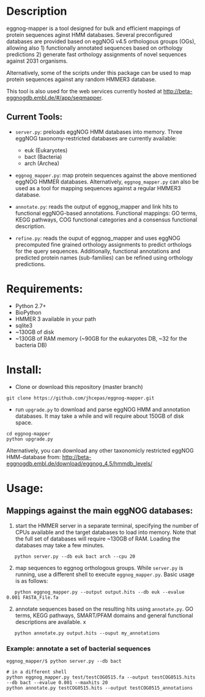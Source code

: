 # Description

eggnog-mapper is a tool designed for bulk and efficient mappings of protein
sequences aginst HMM databases. Several preconfigured databases are provided
based on eggNOG v4.5 orthologous groups (OGs), allowing also 1) functionally
annotated sequences based on orthology predictions 2) generate fast orthology
assignments of novel sequences against 2031 organisms.

Alternatively, some of the scripts under this package can be used to map protein
sequences against any random HMMER3 database. 

This tool is also used for the web services currently hosted at
http://beta-eggnogdb.embl.de/#/app/seqmapper.

## Current Tools: 

- `server.py`: preloads eggNOG HMM databases into memory. Three eggNOG
taxonomy-restricted databases are currently available: 
  - euk (Eukaryotes) 
  - bact (Bacteria) 
  - arch (Archea)

- `eggnog_mapper.py`: map protein sequences against the above mentioned eggNOG HMMER
   databases. Alternatively, `eggnog_mapper.py` can also be used as a tool for mapping sequences
   against a regular HMMER3 database. 
 
- `annotate.py`: reads the output of eggnog_mapper and link hits to functional
  eggNOG-based annotations. Functional mappings: GO terms, KEGG pathways, COG
  functional categories and a consensus functional description.

- `refine.py`: reads the ouput of eggnog_mapper and uses eggNOG precomputed fine
  grained orthology assignments to predict orthologs for the query
  sequences. Additionally, functional annotations and predicted protein names
  (sub-families) can be refined using orthology predictions.


# Requirements: 
- Python 2.7+
- BioPython
- HMMER 3 available in your path
- sqlite3 
- ~130GB of disk
- ~130GB of RAM memory (~90GB for the eukaryotes DB, ~32 for the bacteria DB) 

# Install: 
- Clone or download this repository (master branch)
```
git clone https://github.com/jhcepas/eggnog-mapper.git
```

- run `upgrade.py` to download and parse eggNOG HMM and annotation databases. It may take a while and will require about 150GB of disk space.
```
cd eggnog-mapper
python upgrade.py
```

Alternatively, you can download any other taxonomicly restricted eggNOG HMM-database from: 
http://beta-eggnogdb.embl.de/download/eggnog_4.5/hmmdb_levels/

# Usage: 

## Mappings against the main eggNOG databases: 

1) start the HMMER server in a separate terminal, specifying the number of CPUs available and the target databases to load into memory. Note that the full set of databases will require ~130GB of RAM. 
Loading the databases may take a few minutes. 
```
   python server.py --db euk bact arch --cpu 20
```

2) map sequences to eggnog orthologous groups. While `server.py` is running, use a different shell to execute `eggnog_mapper.py`. Basic usage is as follows:
```
   python eggnog_mapper.py --output output.hits --db euk --evalue 0.001 FASTA_File.fa
```

2) annotate sequences based on the resulting hits using `annotate.py`. GO terms, KEGG pathways, SMART/PFAM domains and general functional descriptions are available. x 
```
   python annotate.py output.hits --ouput my_annotations
```



### Example: annotate a set of bacterial sequences 
```
eggnog_mapper/$ python server.py --db bact

# in a different shell
python eggnog_mapper.py test/testCOG0515.fa --output testCOG0515.hits --db bact --evalue 0.001 --maxhits 20
python annotate.py testCOG0515.hits --output testCOG0515_annotations
```

